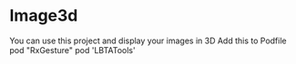 # Image3d
You can use this project and display your images in 3D
Add this to Podfile
pod "RxGesture"
pod 'LBTATools'
